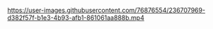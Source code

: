 


https://user-images.githubusercontent.com/76876554/236707969-d382f57f-b1e3-4b93-afb1-861061aa888b.mp4

